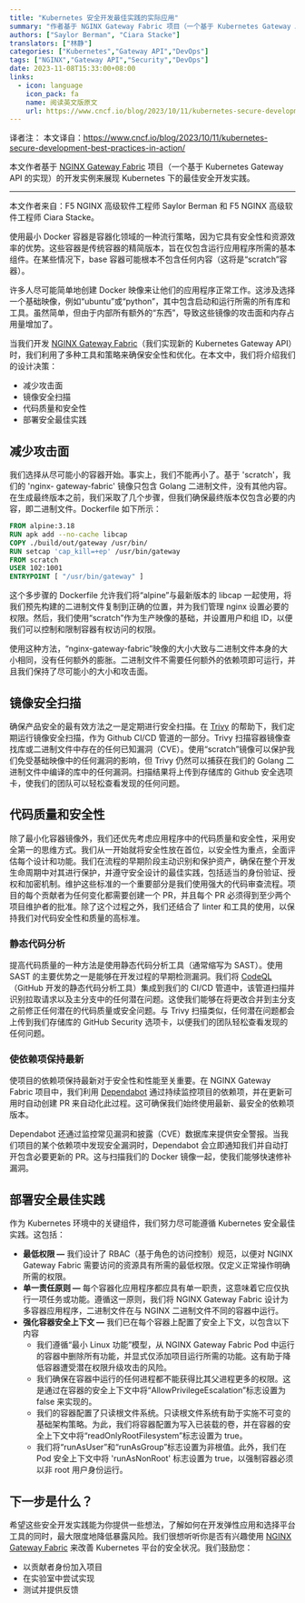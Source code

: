 ```yaml
---
title: "Kubernetes 安全开发最佳实践的实际应用"
summary: "作者基于 NGINX Gateway Fabric 项目（一个基于 Kubernetes Gateway API 的实现）的开发实例来展现 Kubernetes 下的最佳安全开发实践。"
authors: ["Saylor Berman", "Ciara Stacke"]
translators: ["林静"]
categories: ["Kubernetes","Gateway API","DevOps"]
tags: ["NGINX","Gateway API","Security","DevOps"]
date: 2023-11-08T15:33:00+08:00
links:
  - icon: language
    icon_pack: fa
    name: 阅读英文版原文
    url: https://www.cncf.io/blog/2023/10/11/kubernetes-secure-development-best-practices-in-action/
---
```


译者注：
本文译自：<https://www.cncf.io/blog/2023/10/11/kubernetes-secure-development-best-practices-in-action/>

本文作者基于 [NGINX Gateway Fabric](https://github.com/nginxinc/nginx-gateway-fabric) 项目（一个基于 Kubernetes Gateway API 的实现）的开发实例来展现 Kubernetes 下的最佳安全开发实践。

---

本文作者来自：F5 NGINX 高级软件工程师 Saylor Berman 和 F5 NGINX 高级软件工程师 Ciara Stacke。

使用最小 Docker 容器是容器化领域的一种流行策略，因为它具有安全性和资源效率的优势。这些容器是传统容器的精简版本，旨在仅包含运行应用程序所需的基本组件。在某些情况下，base 容器可能根本不包含任何内容（这将是“scratch”容器）。

许多人尽可能简单地创建 Docker 映像来让他们的应用程序正常工作。这涉及选择一个基础映像，例如“ubuntu”或“python”，其中包含启动和运行所需的所有库和工具。虽然简单，但由于内部所有额外的“东西”，导致这些镜像的攻击面和内存占用量增加了。

当我们开发 [NGINX Gateway Fabric](https://github.com/nginxinc/nginx-gateway-fabric)（我们实现新的 Kubernetes Gateway API）时，我们利用了多种工具和策略来确保安全性和优化。在本文中，我们将介绍我们的设计决策：

* 减少攻击面
* 镜像安全扫描
* 代码质量和安全性
* 部署安全最佳实践

## 减少攻击面

我们选择从尽可能小的容器开始。事实上，我们不能再小了。基于 'scratch'，我们的 'nginx- gateway-fabric' 镜像只包含 Golang 二进制文件，没有其他内容。在生成最终版本之前，我们采取了几个步骤，但我们确保最终版本仅包含必要的内容，即二进制文件。Dockerfile 如下所示：

```Dockerfile 
FROM alpine:3.18 
RUN apk add --no-cache libcap 
COPY ./build/out/gateway /usr/bin/ 
RUN setcap 'cap_kill=+ep' /usr/bin/gateway 
FROM scratch 
USER 102:1001 
ENTRYPOINT [ "/usr/bin/gateway" ]
```

这个多步骤的 Dockerfile 允许我们将“alpine”与最新版本的 libcap 一起使用，将我们预先构建的二进制文件复制到正确的位置，并为我们管理 nginx 设置必要的权限。然后，我们使用“scratch”作为生产映像的基础，并设置用户和组 ID，以便我们可以控制和限制容器有权访问的权限。

使用这种方法，“nginx-gateway-fabric”映像的大小大致与二进制文件本身的大小相同，没有任何额外的膨胀。二进制文件不需要任何额外的依赖项即可运行，并且我们保持了尽可能小的大小和攻击面。

## 镜像安全扫描

确保产品安全的最有效方法之一是定期进行安全扫描。在 [Trivy](https://trivy.dev/) 的帮助下，我们定期运行镜像安全扫描，作为 Github CI/CD 管道的一部分。Trivy 扫描容器镜像查找库或二进制文件中存在的任何已知漏洞（CVE）。使用“scratch”镜像可以保护我们免受基础映像中的任何漏洞的影响，但 Trivy 仍然可以捕获在我们的 Golang 二进制文件中编译的库中的任何漏洞。扫描结果将上传到存储库的 Github 安全选项卡，使我们的团队可以轻松查看发现的任何问题。

## 代码质量和安全性

除了最小化容器镜像外，我们还优先考虑应用程序中的代码质量和安全性，采用安全第一的思维方式。我们从一开始就将安全性放在首位，以安全性为重点，全面评估每个设计和功能。我们在流程的早期阶段主动识别和保护资产，确保在整个开发生命周期中对其进行保护，并遵守安全设计的最佳实践，包括适当的身份验证、授权和加密机制。维护这些标准的一个重要部分是我们使用强大的代码审查流程。项目的每个贡献者为任何变化都需要创建一个 PR，并且每个 PR 必须得到至少两个项目维护者的批准。除了这个过程之外，我们还结合了 linter 和工具的使用，以保持我们对代码安全性和质量的高标准。

### 静态代码分析

提高代码质量的一种方法是使用静态代码分析工具（通常缩写为 SAST）。使用 SAST 的主要优势之一是能够在开发过程的早期检测漏洞。我们将 [CodeQL](https://codeql.github.com/docs/codeql-overview/about-codeql/)（GitHub 开发的静态代码分析工具）集成到我们的 CI/CD 管道中，该管道扫描并识别拉取请求以及主分支中的任何潜在问题。这使我们能够在将更改合并到主分支之前修正任何潜在的代码质量或安全问题。与 Trivy 扫描类似，任何潜在问题都会上传到我们存储库的 GitHub Security 选项卡，以便我们的团队轻松查看发现的任何问题。

### 使依赖项保持最新

使项目的依赖项保持最新对于安全性和性能至关重要。在 NGINX Gateway Fabric 项目中，我们利用 [Dependabot](https://docs.github.com/en/code-security/dependabot) 通过持续监控项目的依赖项，并在更新可用时自动创建 PR 来自动化此过程。这可确保我们始终使用最新、最安全的依赖项版本。

Dependabot 还通过监控常见漏洞和披露（CVE）数据库来提供安全警报。当我们项目的某个依赖项中发现安全漏洞时，Dependabot 会立即通知我们并自动打开包含必要更新的 PR。这与扫描我们的 Docker 镜像一起，使我们能够快速修补漏洞。


## 部署安全最佳实践

作为 Kubernetes 环境中的关键组件，我们努力尽可能遵循 Kubernetes 安全最佳实践。这包括：

- **最低权限 —** 我们设计了 RBAC（基于角色的访问控制）规范，以便对 NGINX Gateway Fabric 需要访问的资源具有所需的最低权限。仅定义正常操作明确所需的权限。
- **单一责任原则 —** 每个容器化应用程序都应具有单一职责，这意味着它应仅执行一项任务或功能。遵循这一原则，我们将 NGINX Gateway Fabric 设计为多容器应用程序，二进制文件在与 NGINX 二进制文件不同的容器中运行。
- **强化容器安全上下文 —** 我们已在每个容器上配置了安全上下文，以包含以下内容
  - 我们遵循“最小 Linux 功能”模型，从 NGINX Gateway Fabric Pod 中运行的容器中删除所有功能，并显式仅添加项目运行所需的功能。这有助于降低容器遭受潜在权限升级攻击的风险。
  - 我们确保在容器中运行的任何进程都不能获得比其父进程更多的权限。这是通过在容器的安全上下文中将“AllowPrivilegeEscalation”标志设置为 false 来实现的。
  - 我们的容器配置了只读根文件系统。只读根文件系统有助于实施不可变的基础架构策略。为此，我们将容器配置为写入已装载的卷，并在容器的安全上下文中将“readOnlyRootFilesystem”标志设置为 true。
  - 我们将“runAsUser”和“runAsGroup”标志设置为非根值。此外，我们在 Pod 安全上下文中将 'runAsNonRoot' 标志设置为 true，以强制容器必须以非 root 用户身份运行。

## 下一步是什么？

希望这些安全开发实践能为你提供一些想法，了解如何在开发弹性应用和选择平台工具的同时，最大限度地降低暴露风险。我们很想听听你是否有兴趣使用 [NGINX Gateway Fabric](https://github.com/nginxinc/nginx-gateway-fabric) 来改善 Kubernetes 平台的安全状况。我们鼓励您：

- 以贡献者身份加入项目
- 在实验室中尝试实现
- 测试并提供反馈
